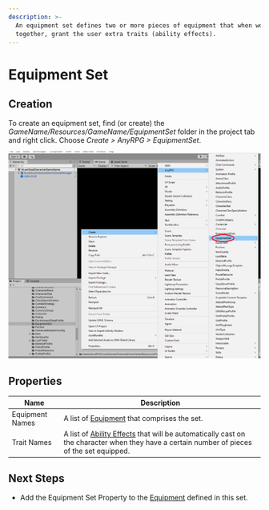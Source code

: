 ```yaml
---
description: >-
  An equipment set defines two or more pieces of equipment that when worn
  together, grant the user extra traits (ability effects).
---
```


# Equipment Set

## Creation

To create an equipment set, find (or create) the _GameName/Resources/GameName/EquipmentSet_ folder in the project tab and right click.  Choose _Create > AnyRPG > EquipmentSet_.

![](<../.gitbook/assets/image (2).png>)



## Properties

| Name            | Description                                                                                                                                                   |
| --------------- | ------------------------------------------------------------------------------------------------------------------------------------------------------------- |
| Equipment Names | A list of [Equipment](items/equipment.md) that comprises the set.                                                                                             |
| Trait Names     | A list of [Ability Effects](ability-effects/) that will be automatically cast on the character when they have a certain number of pieces of the set equipped. |

## Next Steps

* Add the Equipment Set Property to the [Equipment](items/equipment.md) defined in this set.
